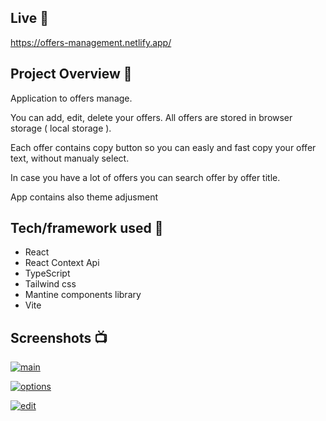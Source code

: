 ## Live 📍

https://offers-management.netlify.app/

## Project Overview 🎉

Application to offers manage.

You can add, edit, delete your offers. All offers are stored in browser storage ( local storage ).

Each offer contains copy button so you can easly and fast copy your offer text, without manualy select.

In case you have a lot of offers you can search offer by offer title.

App contains also theme adjusment

## Tech/framework used 🔧

- React
- React Context Api
- TypeScript
- Tailwind css
- Mantine components library
- Vite

## Screenshots 📺

<p>
   <a href="https://ibb.co/vv2VV4y"><img src="https://i.ibb.co/k6Y552b/main.png" alt="main" border="0"></a>
</p>

<p>
  <a href="https://ibb.co/m59JWp2"><img src="https://i.ibb.co/s9KjY7N/options.png" alt="options" border="0"></a>
</p>

<p>
  <a href="https://ibb.co/PY76Z16"><img src="https://i.ibb.co/H2WHDGH/edit.png" alt="edit" border="0"></a>
</p>
